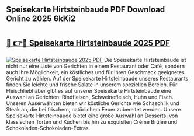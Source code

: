 ## Speisekarte Hirtsteinbaude PDF Download Online 2025 6kKi2

# <h2><a href="http://gce2h57.nevu.top/?p=Speisekarte+Hirtsteinbaude">🔗 👉🔴 Speisekarte Hirtsteinbaude 2025 PDF</a></h2>

[![Speisekarte Hirtsteinbaude 2025 PDF](https://i.imgur.com/dBaPXMq.png)](http://gce2h57.nevu.top/?p=Speisekarte+Hirtsteinbaude)
Die Speisekarte Hirtsteinbaude ist nicht nur eine Liste von Gerichten in einem Restaurant oder Café, sondern auch Ihre Möglichkeit, ein köstliches und für Ihren Geschmack geeignetes Gericht zu wählen. Auf der Speisekarte Hirtsteinbaude unseres Restaurants finden Sie leichte und frische Salate in unserem speziellen Bereich. Für Fleischliebhaber gibt es auf unserer Speisekarte Hirtsteinbaude eine Auswahl an Gerichten: Rindfleisch, Schweinefleisch, Huhn und Fisch. Unseren Auserwählten bieten wir köstliche Gerichte wie Schaschlik und Steak an, die bei frischem, natürlichem Feuer zubereitet werden. Unsere Speisekarte Hirtsteinbaude bietet eine große Auswahl an Desserts, von klassischen Torten und Kuchen bis hin zu exquisiten Crème Brûlée und Schokoladen-Schokoladen-Extras.
